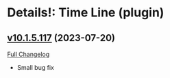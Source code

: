 # Details!: Time Line (plugin)

## [v10.1.5.117](https://github.com/Tercioo/TimeLine/tree/v10.1.5.117) (2023-07-20)
[Full Changelog](https://github.com/Tercioo/TimeLine/compare/v10.1.5.116...v10.1.5.117) 

- Small bug fix  

